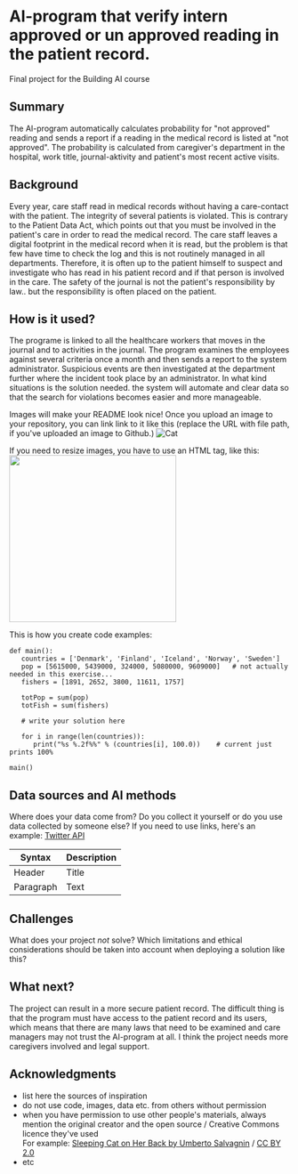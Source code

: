 
# AI-program that verify intern approved or un approved reading in the patient record.

Final project for the Building AI course

## Summary

The AI-program automatically calculates probability for "not approved" reading and sends a report if a reading in the medical record is listed at "not approved". 
The probability is calculated from caregiver's department in the hospital, work title, journal-aktivity and patient's most recent active visits.


## Background

Every year, care staff read in medical records without having a care-contact with the patient. The integrity of several patients is violated. This is contrary to the Patient Data Act, which points out that you must be involved in the patient's care in order to read the medical record. The care staff leaves a digital footprint in the medical record when it is read, but the problem is that few have time to check the log and this is not routinely managed in all departments. Therefore, it is often up to the patient himself to suspect and investigate who has read in his patient record and if that person is involved in the care. The safety of the journal is not the patient's responsibility by law.. but the responsibility is often placed on the patient.




## How is it used?

The programe is linked to all the healthcare workers that moves in the journal and to activities in the journal. The program examines the employees against several criteria once a month and then sends a report to the system administrator. Suspicious events are then investigated at the department further where the incident took place by an administrator.  In what kind situations is the solution needed. the system will automate and clear data so that the search for violations becomes easier and more manageable.

Images will make your README look nice!
Once you upload an image to your repository, you can link link to it like this (replace the URL with file path, if you've uploaded an image to Github.)
![Cat](https://pixabay.com/sv/vectors/ehr-emr-elektroniska-journaler-1476525)

If you need to resize images, you have to use an HTML tag, like this:
<img src="https://pixabay.com/sv/vectors/ehr-emr-elektroniska-journaler-1476525" width="300">

This is how you create code examples:
```
def main():
   countries = ['Denmark', 'Finland', 'Iceland', 'Norway', 'Sweden']
   pop = [5615000, 5439000, 324000, 5080000, 9609000]   # not actually needed in this exercise...
   fishers = [1891, 2652, 3800, 11611, 1757]

   totPop = sum(pop)
   totFish = sum(fishers)

   # write your solution here

   for i in range(len(countries)):
      print("%s %.2f%%" % (countries[i], 100.0))    # current just prints 100%

main()
```


## Data sources and AI methods
Where does your data come from? Do you collect it yourself or do you use data collected by someone else?
If you need to use links, here's an example:
[Twitter API](https://developer.twitter.com/en/docs)

| Syntax      | Description |
| ----------- | ----------- |
| Header      | Title       |
| Paragraph   | Text        |

## Challenges

What does your project _not_ solve? Which limitations and ethical considerations should be taken into account when deploying a solution like this?

## What next?

The project can result in a more secure patient record. The difficult thing is that the program must have access to the patient record and its users, which means that there are many laws that need to be examined and care managers may not trust the AI-program at all. I think the project needs more caregivers involved and legal support.  


## Acknowledgments

* list here the sources of inspiration 
* do not use code, images, data etc. from others without permission
* when you have permission to use other people's materials, always mention the original creator and the open source / Creative Commons licence they've used
  <br>For example: [Sleeping Cat on Her Back by Umberto Salvagnin](https://commons.wikimedia.org/wiki/File:Sleeping_cat_on_her_back.jpg#filelinks) / [CC BY 2.0](https://creativecommons.org/licenses/by/2.0)
* etc
